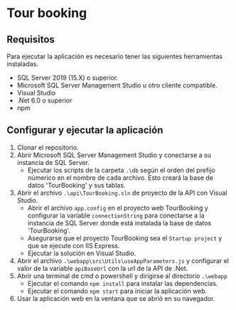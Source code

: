 # Tour booking

## Requisitos

Para ejecutar la aplicación es necesario tener las siguientes herramientas instaladas.

- SQL Server 2019 (15.X) o superior.
- Microsoft SQL Server Management Studio u otro cliente compatible.
- Visual Studio
- .Net 6.0 o superior
- npm

## Configurar y ejecutar la aplicación

1. Clonar el repositorio.
2. Abrir Microsoft SQL Server Management Studio y conectarse a su instancia de SQL Server.
    - Ejecutar los scripts de la carpeta `.\db` según el orden del prefijo númerico en el nombre de cada archivo. Esto creará la base de datos 'TourBooking' y sus tablas.
3. Abrir el archivo `.\api\TourBooking.sln` de proyecto de la API con Visual Studio.
    - Abrir el archivo `app.config` en el proyecto web TourBooking y configurar la variable `connectionString` para conectarse a la instancia de SQL Server donde está instalada la base de datos 'TourBooking'.
    - Asegurarse que el proyecto TourBooking sea el `Startup project` y que se ejecute con IIS Express.
    - Ejecutar la solución en Visual Studio.
4. Abrir el archivo `.\webapp\src\Utils\useAppParameters.js` y configurar el valor de la variable `apiBaseUrl` con la url de la API de .Net.
5. Abrir una terminal de cmd o powershell y dirigirse al directorio `.\webapp`
    - Ejecutar el comando `npm install` para instalar las dependencias.
    - Ejecutar el comando `npm start` para iniciar la aplicación web.
6. Usar la aplicación web en la ventana que se abrió en su navegador.
